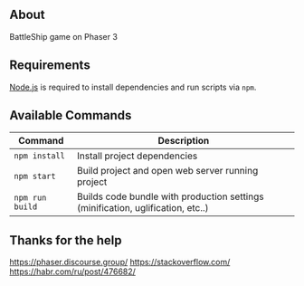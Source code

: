 ## About

BattleShip game on Phaser 3

## Requirements

[Node.js](https://nodejs.org) is required to install dependencies and run scripts via `npm`.

## Available Commands

| Command | Description |
|---------|-------------|
| `npm install` | Install project dependencies |
| `npm start` | Build project and open web server running project |
| `npm run build` | Builds code bundle with production settings (minification, uglification, etc..) |

## Thanks for the help

https://phaser.discourse.group/
https://stackoverflow.com/
https://habr.com/ru/post/476682/